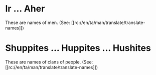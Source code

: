 # Ir ... Aher

These are names of men. (See: [[rc://en/ta/man/translate/translate-names]])

# Shuppites ... Huppites ... Hushites

These are names of clans of people. (See: [[rc://en/ta/man/translate/translate-names]])

